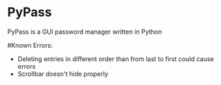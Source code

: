 # PyPass

PyPass is a GUI password manager written in Python

#Known Errors:

 - Deleting entries in different order than from last to first could cause errors
 - Scrollbar doesn't hide properly
